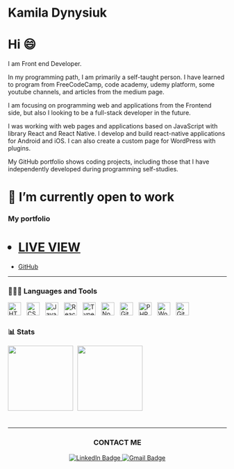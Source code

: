 # Kamila Dynysiuk

<div>
<h1>Hi 😄</h1>

I am Front end Developer.

In my programming path, I am primarily a self-taught person. I have learned to program from FreeCodeCamp, code academy, udemy platform, some youtube channels, and articles from the medium page.

I am focusing on programming web and applications from the Frontend side, but also I looking to be a full-stack developer in the future.

I was working with web pages and applications based on JavaScript with library React and React Native. I develop and build react-native applications for Android and iOS.
I can also create a custom page for WordPress with plugins.

My GitHub portfolio shows coding projects, including those that I have independently developed during programming self-studies.

</div>

# 🔭 I’m currently open to work

 <div>
 
 <h3>My portfolio </h3>

<ul>

# <li><a  href='https://kamiladyn.github.io/portfolio/' target="_blank">LIVE VIEW</a></li>

<li> <a href='https://github.com/KamilaDyn/portfolio' target="_blank">GitHub</a></li>
</ul>
</div>

---

### 👨🏻‍💻 Languages and Tools

<img align="left" alt="HTML" width="30px" style="padding-right:10px;" src="https://cdn.jsdelivr.net/gh/devicons/devicon/icons/html5/html5-plain.svg" />
<img align="left" alt="CSS" width="30px" style="padding-right:10px;" src="https://cdn.jsdelivr.net/gh/devicons/devicon/icons/css3/css3-plain.svg" />
<img align="left" alt="JavaScript" width="30px" style="padding-right:10px;" src="https://cdn.jsdelivr.net/gh/devicons/devicon/icons/javascript/javascript-plain.svg" />
<img align="left" alt="React" width="30px" style="padding-right:10px;" src="https://cdn.jsdelivr.net/gh/devicons/devicon/icons/react/react-original.svg" />
<img align="left" alt="TypeScript" width="30px" style="padding-right:10px;" src="https://cdn.jsdelivr.net/gh/devicons/devicon/icons/typescript/typescript-plain.svg" />
<img align="left" alt="NodeJS" width="30px" style="padding-right:10px;" src="https://cdn.jsdelivr.net/gh/devicons/devicon/icons/nodejs/nodejs-original.svg" />
<img align="left" alt="GitHub" width="30px" style="padding-right:10px;" src="https://cdn.jsdelivr.net/gh/devicons/devicon/icons/github/github-original.svg" />
<img align="left" alt="PHP" width="30px" style="padding-right:10px;" src="https://cdn.jsdelivr.net/gh/devicons/devicon/icons/php/php-original.svg" />
<img align="left" alt="WordPress" width="30px" style="padding-right:10px;" src="https://cdn.jsdelivr.net/gh/devicons/devicon/icons/wordpress/wordpress-original.svg" />
<img align="left" alt="Git" width="30px" style="padding-right:10px;" src="https://cdn.jsdelivr.net/gh/devicons/devicon/icons/git/git-original.svg" />
<br />

#

### 📊 Stats

<div style="display: flex; flex-direction: row;">
    <img class="img" height="150" style="padding-right:10px;" src="https://github-readme-stats.vercel.app/api?username=kamilaDyn&show_icons=true&hide=contribs&theme=radical" />
    <img class="img" height="150" src="https://github-readme-stats.vercel.app/api/top-langs/?username=kamilaDyn&layout=compact&theme=vision-friendly-dark" />
</div>

#

---

<div align='center'><h3>CONTACT ME</h3></div>
<div id="badges" align="center">
  <a href="https://www.linkedin.com/in/kamila-d-489849180/" target="_blank">
    <img src="https://img.shields.io/badge/LinkedIn-blue?style=for-the-badge&logo=linkedin&logoColor=white" alt="LinkedIn Badge"/>
  </a>
  <a href="mailto:kamila.dynysiuk@gmail.com">
    <img src="https://img.shields.io/badge/Mail-red?style=for-the-badge&logo=gmail&logoColor=white" alt="Gmail Badge"/>
  </a>
</div>

<!--
**KamilaDyn/KamilaDyn** is a ✨ _special_ ✨ repository because its `README.md` (this file) appears on your GitHub profile.

Here are some ideas to get you started:

- 🔭 I’m currently working on ...
- 🌱 I’m currently learning ...
- 👯 I’m looking to collaborate on ...
- 🤔 I’m looking for help with ...
- 💬 Ask me about ...
- 📫 How to reach me: ...
- 😄 Pronouns: ...
- ⚡ Fun fact: ...
-->
